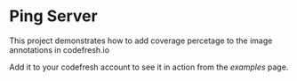 # Ping Server

This project demonstrates how to add coverage percetage to the image annotations in codefresh.io


Add it to your codefresh account to see it in action from the _examples_ page.
